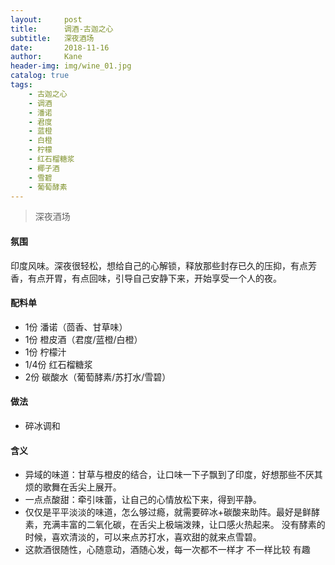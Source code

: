 ```yaml
---
layout:     post
title:      调酒-古迦之心
subtitle:   深夜酒场
date:       2018-11-16
author:     Kane
header-img: img/wine_01.jpg
catalog: true
tags:
    - 古迦之心
    - 调酒
    - 潘诺
    - 君度
    - 蓝橙
    - 白橙
    - 柠檬
    - 红石榴糖浆
    - 椰子酒
    - 雪碧
    - 葡萄酵素
---
```


> 深夜酒场

#### 氛围
印度风味。深夜很轻松，想给自己的心解锁，释放那些封存已久的压抑，有点芳香，有点开胃，有点回味，引导自己安静下来，开始享受一个人的夜。

#### 配料单
- 1份 潘诺（茴香、甘草味）
- 1份 橙皮酒（君度/蓝橙/白橙）
- 1份 柠檬汁
- 1/4份 红石榴糖浆
- 2份 碳酸水（葡萄酵素/苏打水/雪碧）

#### 做法
- 碎冰调和

#### 含义
- 异域的味道：甘草与橙皮的结合，让口味一下子飘到了印度，好想那些不厌其烦的歌舞在舌尖上展开。
- 一点点酸甜：牵引味蕾，让自己的心情放松下来，得到平静。
- 仅仅是平平淡淡的味道，怎么够过瘾，就需要碎冰+碳酸来助阵。最好是鲜酵素，充满丰富的二氧化碳，在舌尖上极端泼辣，让口感火热起来。
  没有酵素的时候，喜欢清淡的，可以来点苏打水，喜欢甜的就来点雪碧。
- 这款酒很随性，心随意动，酒随心发，每一次都不一样才
不一样比较
有趣

